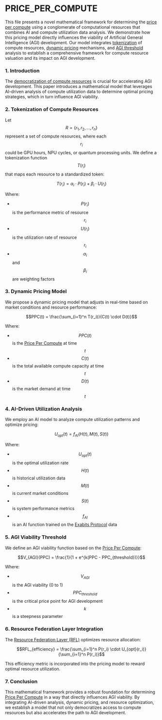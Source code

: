 # PRICE\_PER\_COMPUTE

This file presents a novel mathematical framework for determining the [price per compute](PRICE_PER_COMPUTE.md) using a conglomerate of computational resources that combines AI and compute utilization data analysis. We demonstrate how this pricing model directly influences the viability of Artificial General Intelligence (AGI) development. Our model integrates [tokenization](../../../literary_products/joes_notes/physics/quantum_field_extraction.md) of compute resources, [dynamic pricing](../../../literary_products/joes_notes/DYNAMIC_PRICING.md) mechanisms, and [AGI threshold](AGI_SURVIVAL.md) analysis to establish a comprehensive framework for compute resource valuation and its impact on AGI development.

### 1. Introduction

The [democratization of compute resources](../../../literary_products/joes_notes/misc/cost_per_flop.md) is crucial for accelerating AGI development. This paper introduces a mathematical model that leverages AI-driven analysis of compute utilization data to determine optimal pricing strategies, which in turn influence AGI viability.

### 2. Tokenization of Compute Resources

Let $$R = \{r_1, r_2, ..., r_n\}$$ represent a set of compute resources, where each $$r_i$$ could be GPU hours, NPU cycles, or quantum processing units. We define a tokenization function $$T(r_i)$$ that maps each resource to a standardized token:

$$T(r_i) = \alpha_i \cdot P(r_i) + \beta_i \cdot U(r_i)$$

Where:

* $$P(r_i)$$ is the performance metric of resource $$r_i$$
* $$U(r_i)$$ is the utilization rate of resource $$r_i$$
* $$\alpha_i$$ and $$\beta_i$$ are weighting factors

### 3. Dynamic Pricing Model

We propose a dynamic pricing model that adjusts in real-time based on market conditions and resource performance:

$$PPC(t) = \frac{\sum_{i=1}^n T(r_i)}{C(t) \cdot D(t)}$$

Where:

* $$PPC(t)$$ is the [Price Per Compute](PRICE_PER_COMPUTE.md) at time $$t$$
* $$C(t)$$ is the total available compute capacity at time $$t$$
* $$D(t)$$ is the market demand at time $$t$$

### 4. AI-Driven Utilization Analysis

We employ an AI model to analyze compute utilization patterns and optimize pricing:

$$U_{opt}(t) = f_{AI}(H(t), M(t), S(t))$$

Where:

* $$U_{opt}(t)$$ is the optimal utilization rate
* $$H(t)$$ is historical utilization data
* $$M(t)$$ is current market conditions
* $$S(t)$$ is system performance metrics
* $$f_{AI}$$ is an AI function trained on the [Exabits Protocol](../../../literary_products/joes_notes/EXABITS_PROTOCOL.md) data

### 5. AGI Viability Threshold

We define an AGI viability function based on the [Price Per Compute](PRICE_PER_COMPUTE.md):

$$V_{AGI}(PPC) = \frac{1}{1 + e^{k(PPC - PPC_{threshold})}}$$

Where:

* $$V_{AGI}$$ is the AGI viability (0 to 1)
* $$PPC_{threshold}$$ is the critical price point for AGI development
* $$k$$ is a steepness parameter

### 6. Resource Federation Layer Integration

The [Resource Federation Layer (RFL)](../MISC/RESOURCE_FEDERATION_LAYER.md) optimizes resource allocation:

$$RFL_{efficiency} = \frac{\sum_{i=1}^n P(r_i) \cdot U_{opt}(r_i)}{\sum_{i=1}^n P(r_i)}$$

This efficiency metric is incorporated into the pricing model to reward optimal resource utilization.

### 7. Conclusion

This mathematical framework provides a robust foundation for determining [Price Per Compute](PRICE_PER_COMPUTE.md) in a way that directly influences AGI viability. By integrating AI-driven analysis, dynamic pricing, and resource optimization, we establish a model that not only democratizes access to compute resources but also accelerates the path to AGI development.
